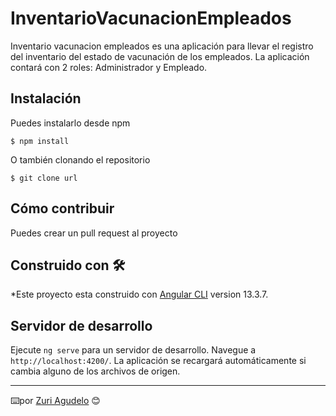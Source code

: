 # InventarioVacunacionEmpleados

Inventario vacunacion empleados es una aplicación para llevar el registro del inventario del estado de vacunación de los empleados.
La aplicación contará con 2 roles: Administrador y Empleado.


## Instalación

Puedes instalarlo desde npm

`$ npm install`

O también clonando el repositorio

`$ git clone url`

## Cómo contribuir

Puedes crear un pull request al proyecto

## Construido con 🛠️

*Este proyecto esta construido con [Angular CLI](https://github.com/angular/angular-cli) version 13.3.7.

## Servidor de desarrollo

Ejecute `ng serve` para un servidor de desarrollo. Navegue a `http://localhost:4200/`. La aplicación se recargará automáticamente si cambia alguno de los archivos de origen.

---
⌨️por [Zuri Agudelo](https://github.com/zagu5) 😊


